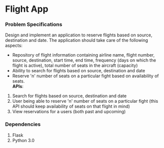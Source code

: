 # Flight App
### Problem Specifications
Design and implement an application to reserve flights based on source, destination
and date. The application should take care of the following aspects:
  - Repository of flight information containing airline name, flight number, source,
  destination, start time, end time, frequency (days on which the flight is
  active), total number of seats in the aircraft (capacity)
  - Ability to search for flights based on source, destination and date
  - Reserve 'n' number of seats on a particular fight based on availability of
seats. <br/>
**APIs**:
  1. Search for flights based on source, destination and date
  2. User being able to reserve 'n' number of seats on a particular fight (this API
  should keep availability of seats on that flight in mind)
  3. View reservations for a users (both past and upcoming)
### Dependencies
1. Flask
2. Python 3.0
